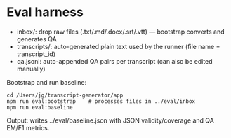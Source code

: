 # Eval harness

- inbox/: drop raw files (.txt/.md/.docx/.srt/.vtt) — bootstrap converts and generates QA
- transcripts/: auto-generated plain text used by the runner (file name = transcript_id)
- qa.jsonl: auto-appended QA pairs per transcript (can also be edited manually)

Bootstrap and run baseline:

```
cd /Users/jg/transcript-generator/app
npm run eval:bootstrap    # processes files in ../eval/inbox
npm run eval:baseline
```

Output: writes ../eval/baseline.json with JSON validity/coverage and QA EM/F1 metrics.
